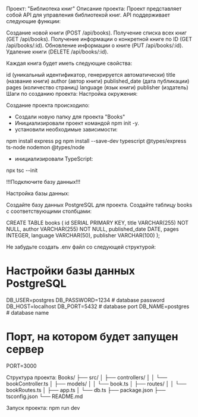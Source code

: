 Проект: "Библиотека книг"
Описание проекта:
Проект представляет собой API для управления библиотекой книг. API поддерживает следующие функции:

Создание новой книги (POST /api/books).
Получение списка всех книг (GET /api/books).
Получение информации о конкретной книге по ID (GET /api/books/:id).
Обновление информации о книге (PUT /api/books/:id).
Удаление книги (DELETE /api/books/:id).

Каждая книга будет иметь следующие свойства:

id (уникальный идентификатор, генерируется автоматически)
title (название книги)
author (автор книги)
published_date (дата публикации)
pages (количество страниц)
language (язык книги)
publisher (издатель)
Шаги по созданию проекта:
Настройка окружения:

Создание проекта происходило:
- Создали новую папку для проекта "Books"
- Инициализировали проект командой npm init -y.
- установили необходимые зависимости:

npm install express pg
npm install --save-dev typescript @types/express ts-node nodemon @types/node

- инициализировали TypeScript:

npx tsc --init

!!!Подключите базу данных!!!

Настройка базы данных:

Создайте базу данных PostgreSQL для проекта.
Создайте таблицу books с соответствующими столбцами:

CREATE TABLE books (
    id SERIAL PRIMARY KEY,
    title VARCHAR(255) NOT NULL,
    author VARCHAR(255) NOT NULL,
    published_date DATE,
    pages INTEGER,
    language VARCHAR(50),
    publisher VARCHAR(100)
);


Не забудьте создать .env файл со следующей структурой:

# Настройки базы данных PostgreSQL
DB_USER=postgres
DB_PASSWORD=1234  # database password
DB_HOST=localhost
DB_PORT=5432  # database port
DB_NAME=postgres  # database name

# Порт, на котором будет запущен сервер
PORT=3000



Структура проекта:
Books/
├── src/
│   ├── controllers/
│   │   └── bookController.ts
│   ├── models/
│   │   └── book.ts
│   ├── routes/
│   │   └── bookRoutes.ts
│   ├── app.ts
│   └── db.ts
├── package.json
├── tsconfig.json
└── README.md

Запуск проекта:
npm run dev


